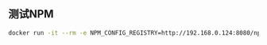 ## 测试NPM

```bash
docker run -it --rm -e NPM_CONFIG_REGISTRY=http://192.168.0.124:8080/npm node:latest bash -c "npm install vue -g"
```

